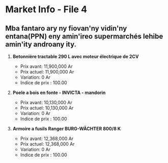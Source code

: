 # Market Info - File 4

## Mba fantaro ary ny fiovan'ny vidin'ny entana(PPN) eny amin'ireo supermarchés lehibe amin'ity androany ity.

1. **Betonnière tractable 290 L avec moteur électrique de 2CV**
   - Prix avant: 11,900,000 Ar
   - Prix actuel: 11,900,000 Ar
   - Variation: 0 Ar
   - Indice de prix : 100.00

2. **Poele a bois en fonte - INVICTA - mandorin**
   - Prix avant: 10,130,000 Ar
   - Prix actuel: 10,130,000 Ar
   - Variation: 0 Ar
   - Indice de prix : 100.00

3. **Armoire a fusils Ranger BURG-WÄCHTER 800/8 K**
   - Prix avant: 12,368,000 Ar
   - Prix actuel: 12,368,000 Ar
   - Variation: 0 Ar
   - Indice de prix : 100.00

